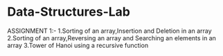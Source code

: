 # Data-Structures-Lab
ASSIGNMENT 1:-
1.Sorting of an array,Insertion and Deletion in an array
2.Sorting of an array,Reversing an array and Searching an elements in an array
3.Tower of Hanoi using a recursive function
